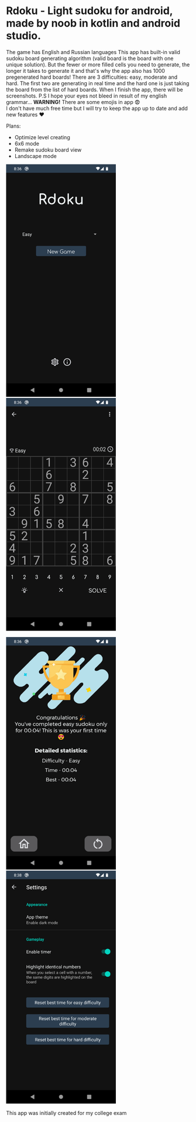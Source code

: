 <h1>Rdoku - Light sudoku for android, made by noob in kotlin and android studio.</h2>
<p>The game has English and Russian languages
This app has built-in valid sudoku board generating algorithm (valid board is the board with one unique solution). But the fewer or more filled cells you need to generate, the longer it takes to generate it and that's why the app also has 1000 pregenerated hard boards! There are 3 difficulties: easy, moderate and hard. The first two are generating in real time and the hard one is just taking the board from the list of hard boards.
When I finish the app, there will be screenshots.
P.S I hope your eyes not bleed in result of my english grammar...
  <b>WARNING!</b> There are some emojis in app 😨
   <br>I don't have much free time but I will try to keep the app up to date and add new features ❤️
</p>
    Plans:
    <ul>
      <li>Optimize level creating</li>
      <li>6x6 mode</li>
      <li>Remake sudoku board view</li>
      <li>Landscape mode</li>
    </ul>
<div>
<p align=center>
  <p>
    <img src="readme_images/main_menu.png" width=300>
    <img src="readme_images/game.png" width=300>
  </p>
  <p>
    <img src="readme_images/complete.png" width=300>
    <img src="readme_images/settings.png" width=300>
  </p>
</p>
</div>
<p>This app was initially created for my college exam</p>
